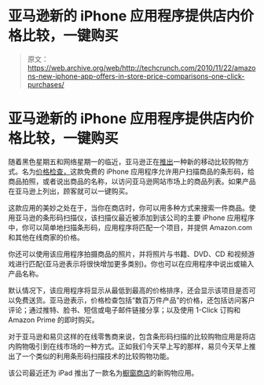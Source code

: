 # 亚马逊新的 iPhone 应用程序提供店内价格比较，一键购买 

> 原文：<https://web.archive.org/web/http://techcrunch.com/2010/11/22/amazons-new-iphone-app-offers-in-store-price-comparisons-one-click-purchases/>

# 亚马逊新的 iPhone 应用程序提供店内价格比较，一键购买

随着黑色星期五和网络星期一的临近，亚马逊正在[推出](https://web.archive.org/web/20230203022956/http://www.businesswire.com/news/home/20101122005529/en/Price-Check-Amazon-App-iPhone)一种新的移动比较购物方式。名为[价格检查，](https://web.archive.org/web/20230203022956/http://www.amazon.com/gp/feature.html?docId=aw_ppricecheck_iphone_mobile)这款免费的 iPhone 应用程序允许用户扫描商品的条形码，给商品拍照，或者说出商品的名称，以访问亚马逊网站市场上的商品列表。如果产品在亚马逊上列出，顾客就可以一键购买。

这款应用的美妙之处在于，当你在商店时，你可以用多种方式来搜索一件商品。使用亚马逊的条形码扫描仪，该扫描仪最近被添加到该公司的主要 iPhone 应用程序中，你可以简单地扫描条形码，应用程序将匹配一个项目，并提供 Amazon.com 和其他在线商家的价格。

你还可以使用该应用程序拍摄商品的照片，并将照片与书籍、DVD、CD 和视频游戏进行匹配(亚马逊表示将很快增加更多类别)。你也可以在应用程序中说出或输入产品名称。

默认情况下，该应用程序将显示从最低到最高的价格排序，还会显示该项目是否可以免费送货。亚马逊表示，价格检查包括“数百万件产品”的价格，还包括访问客户评论；通过推特、脸书、短信或电子邮件链接分享；以及使用 1-Click 订购和 Amazon Prime 的即时购买。

对于亚马逊和易贝这样的在线零售商来说，包含条形码扫描的比较购物应用是将店内购物吸引到在线市场的一种方式。正如我们今天早上写的那样，易贝今天早上推出了一个类似的利用条形码扫描技术的比较购物功能。

该公司最近还为 iPad 推出了一款名为[橱窗商店](https://web.archive.org/web/20230203022956/https://techcrunch.com/2010/10/26/amazon-launches-brand-new-ipad-shopping-app-called-windowshop/)的新购物应用。